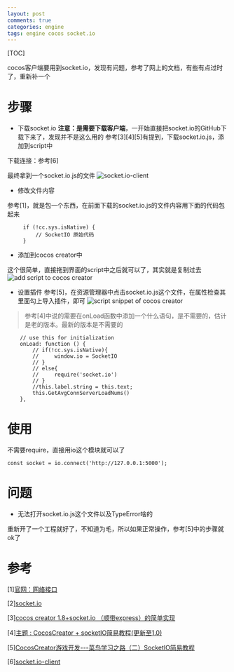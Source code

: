 ```yaml
---
layout: post
comments: true
categories: engine
tags: engine cocos socket.io
---
```


[TOC]

cocos客户端要用到socket.io，发现有问题，参考了网上的文档，有些有点过时了，重新补一个

# 步骤
* 下载socket.io
**注意：是需要下载客户端**，一开始直接把socket.io的GitHub下载下来了，发现并不是这么用的
参考[3][4][5]有提到，下载socket.io.js，添加到script中

下载连接：参考[6]

最终拿到一个socket.io.js的文件
![socket.io-client](https://github.com/pkxpp/pkxpp.github.io/blob/master/_posts/img/socket.io-client.jpg?raw=true)

* 修改文件内容

参考[1]，就是包一个东西，在前面下载的socket.io.js的文件内容用下面的代码包起来

```
	 if (!cc.sys.isNative) {
	     // SocketIO 原始代码
	 }
```

* 添加到cocos creator中

这个很简单，直接拖到界面的script中之后就可以了，其实就是复制过去
![add script to cocos creator](https://github.com/pkxpp/pkxpp.github.io/blob/master/_posts/img/add%20script.jpg?raw=true)

* 设置插件
参考[5]，在资源管理器中点击socket.io.js这个文件，在属性检查其里面勾上导入插件，即可
![script snippet of cocos creator](https://github.com/pkxpp/pkxpp.github.io/blob/master/_posts/img/cocos%20creator%20script%20snippets.jpg?raw=true)

> 参考[4]中说的需要在onLoad函数中添加一个什么语句，是不需要的，估计是老的版本。最新的版本是不需要的

```
    // use this for initialization
    onLoad: function () {
        // if(!cc.sys.isNative){
        //     window.io = SocketIO
        // }
        // else{
        //     require('socket.io')
        // }
        //this.label.string = this.text;
        this.GetAvgConnServerLoadNums()
    },
```

# 使用
不需要require，直接用io这个模块就可以了

```
const socket = io.connect('http://127.0.0.1:5000');
```

# 问题
* 无法打开socket.io.js这个文件以及TypeError啥的

重新开了一个工程就好了，不知道为毛，所以如果正常操作，参考[5]中的步骤就ok了

# 参考
[1][官网：网络接口](https://docs.cocos.com/creator/manual/zh/scripting/network.html)

[2][socket.io](https://github.com/socketio/socket.io)

[3][cocos creator 1.8+socket.io （顺带express）的简单实现](https://forum.cocos.org/t/cocos-creator-1-8-socket-io-express/60017)

[4][主题 : CocosCreator + socketIO简易教程(更新至1.0)](http://www.cocoachina.com/bbs/read.php?tid-458031-fpage-2.html)

[5][CocosCreator游戏开发---菜鸟学习之路（二）SocketIO简易教程](https://www.cnblogs.com/PleaseInputEnglish/p/7919718.html)

[6][socket.io-client](https://github.com/socketio/socket.io-client)

